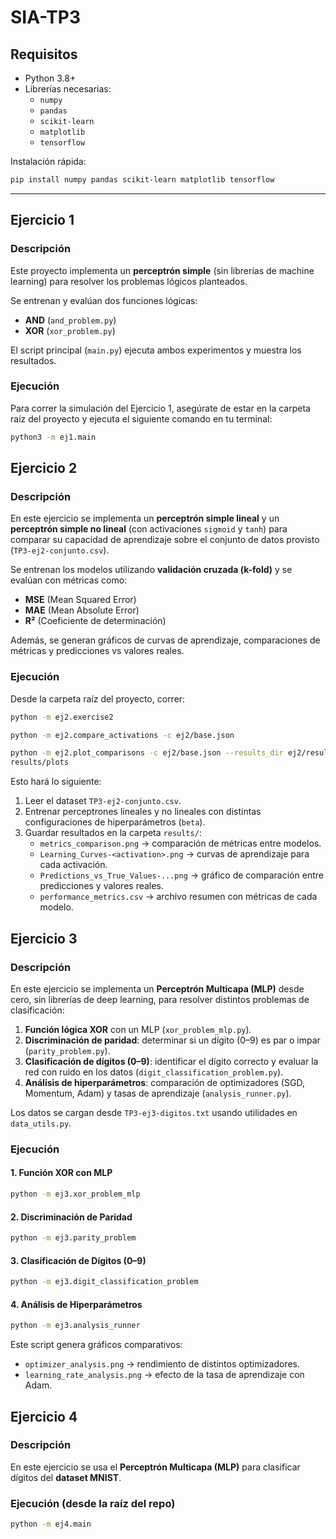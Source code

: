 # SIA-TP3

## Requisitos
- Python 3.8+  
- Librerías necesarias:
  - `numpy`
  - `pandas`
  - `scikit-learn`
  - `matplotlib`
  - `tensorflow` 

Instalación rápida:  
```bash
pip install numpy pandas scikit-learn matplotlib tensorflow
```

---

## Ejercicio 1

### Descripción
Este proyecto implementa un **perceptrón simple** (sin librerías de machine learning) para resolver los problemas lógicos planteados.

Se entrenan y evalúan dos funciones lógicas:  
- **AND** (`and_problem.py`)  
- **XOR** (`xor_problem.py`)  

El script principal (`main.py`) ejecuta ambos experimentos y muestra los resultados.

### Ejecución

Para correr la simulación del Ejercicio 1, asegúrate de estar en la carpeta raíz del proyecto y ejecuta el siguiente comando en tu terminal:

```bash
python3 -m ej1.main
```

## Ejercicio 2

### Descripción
En este ejercicio se implementa un **perceptrón simple lineal** y un **perceptrón simple no lineal** (con activaciones `sigmoid` y `tanh`) para comparar su capacidad de aprendizaje sobre el conjunto de datos provisto (`TP3-ej2-conjunto.csv`).

Se entrenan los modelos utilizando **validación cruzada (k-fold)** y se evalúan con métricas como:
- **MSE** (Mean Squared Error)  
- **MAE** (Mean Absolute Error)  
- **R²** (Coeficiente de determinación)  

Además, se generan gráficos de curvas de aprendizaje, comparaciones de métricas y predicciones vs valores reales.


### Ejecución
Desde la carpeta raíz del proyecto, correr:

```bash
python -m ej2.exercise2
```

```bash
python -m ej2.compare_activations -c ej2/base.json 
```

```bash
python -m ej2.plot_comparisons -c ej2/base.json --results_dir ej2/results/compare --out_dir ej2/
results/plots 
```

Esto hará lo siguiente:
1. Leer el dataset `TP3-ej2-conjunto.csv`.  
2. Entrenar perceptrones lineales y no lineales con distintas configuraciones de hiperparámetros (`beta`).  
3. Guardar resultados en la carpeta `results/`:  
   - `metrics_comparison.png` → comparación de métricas entre modelos.  
   - `Learning_Curves-<activation>.png` → curvas de aprendizaje para cada activación.  
   - `Predictions_vs_True_Values-...png` → gráfico de comparación entre predicciones y valores reales.  
   - `performance_metrics.csv` → archivo resumen con métricas de cada modelo.  

## Ejercicio 3

### Descripción
En este ejercicio se implementa un **Perceptrón Multicapa (MLP)** desde cero, sin librerías de deep learning, para resolver distintos problemas de clasificación:

1. **Función lógica XOR** con un MLP (`xor_problem_mlp.py`).  
2. **Discriminación de paridad**: determinar si un dígito (0–9) es par o impar (`parity_problem.py`).  
3. **Clasificación de dígitos (0–9)**: identificar el dígito correcto y evaluar la red con ruido en los datos (`digit_classification_problem.py`).  
4. **Análisis de hiperparámetros**: comparación de optimizadores (SGD, Momentum, Adam) y tasas de aprendizaje (`analysis_runner.py`).  

Los datos se cargan desde `TP3-ej3-digitos.txt` usando utilidades en `data_utils.py`.


### Ejecución

#### 1. Función XOR con MLP
```bash
python -m ej3.xor_problem_mlp
```

#### 2. Discriminación de Paridad
```bash
python -m ej3.parity_problem
```

#### 3. Clasificación de Dígitos (0–9)
```bash
python -m ej3.digit_classification_problem
```

#### 4. Análisis de Hiperparámetros
```bash
python -m ej3.analysis_runner
```

Este script genera gráficos comparativos:
- `optimizer_analysis.png` → rendimiento de distintos optimizadores.  
- `learning_rate_analysis.png` → efecto de la tasa de aprendizaje con Adam.  

## Ejercicio 4

### Descripción
En este ejercicio se usa el **Perceptrón Multicapa (MLP)** para clasificar dígitos del **dataset MNIST**.


### Ejecución (desde la raíz del repo)

```bash
python -m ej4.main
```
